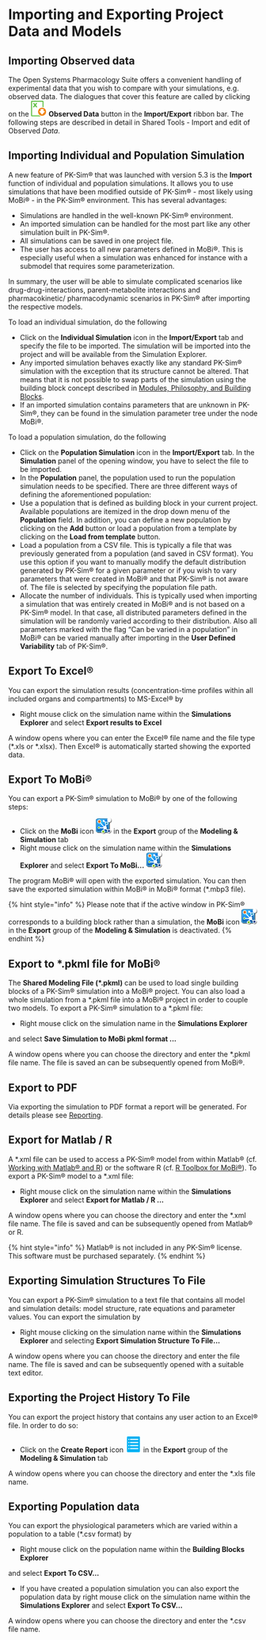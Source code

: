 # Importing and Exporting Project Data and Models

## Importing Observed data‌

The Open Systems Pharmacology Suite offers a convenient handling of experimental data that you wish to compare with your simulations, e.g. observed data. The dialogues that cover this feature are called by clicking on the ![Image](../../.gitbook/assets/observeddata-32x32.png) **Observed Data** button in the **Import/Export** ribbon bar. The following steps are described in detail in Shared Tools - Import and edit of Observed _Data_.

## Importing Individual and Population Simulation‌

A new feature of PK-Sim® that was launched with version 5.3 is the **Import** function of individual and population simulations. It allows you to use simulations that have been modified outside of PK-Sim® - most likely using MoBi® - in the PK-Sim® environment. This has several advantages:

* Simulations are handled in the well-known PK-Sim® environment.
* An imported simulation can be handled for the most part like any other simulation built in PK-Sim®.
* All simulations can be saved in one project file.
* The user has access to all new parameters defined in MoBi®. This is especially useful when a simulation was enhanced for instance with a submodel that requires some parameterization.

In summary, the user will be able to simulate complicated scenarios like drug-drug-interactions, parent-metabolite interactions and pharmacokinetic/ pharmacodynamic scenarios in PK-Sim® after importing the respective models.

To load an individual simulation, do the following

* Click on the **Individual Simulation** icon in the **Import/Export** tab and specify the file to be imported. The simulation will be imported into the project and will be available from the Simulation Explorer.
* Any imported simulation behaves exactly like any standard PK-Sim® simulation with the exception that its structure cannot be altered. That means that it is not possible to swap parts of the simulation using the building block concept described in [Modules, Philosophy, and Building Blocks](https://github.com/Open-Systems-Pharmacology/docs/tree/a820f0eb9df93e90113eeafef7c4d01137a680d7/part-2/odules-philsophy-building-blocks.md).
* If an imported simulation contains parameters that are unknown in PK-Sim®, they can be found in the simulation parameter tree under the node MoBi®.

To load a population simulation, do the following

* Click on the **Population Simulation** icon in the **Import/Export** tab. In the **Simulation** panel of the opening window, you have to select the file to be imported.
* In the **Population** panel, the population used to run the population simulation needs to be specified. There are three different ways of defining the aforementioned population:
* Use a population that is defined as building block in your current project. Available populations are itemized in the drop down menu of the **Population** field. In addition, you can define a new population by clicking on the **Add** button or load a population from a template by clicking on the **Load from template** button.
* Load a population from a CSV file. This is typically a file that was previously generated from a population \(and saved in CSV format\). You use this option if you want to manually modify the default distribution generated by PK-Sim® for a given parameter or if you wish to vary parameters that were created in MoBi® and that PK-Sim® is not aware of. The file is selected by specifying the population file path.
* Allocate the number of individuals. This is typically used when importing a simulation that was entirely created in MoBi® and is not based on a PK-Sim® model. In that case, all distributed parameters defined in the simulation will be randomly varied according to their distribution. Also all parameters marked with the flag “Can be varied in a population” in MoBi® can be varied manually after importing in the **User Defined Variability** tab of PK-Sim®.

## Export To Excel®‌

You can export the simulation results \(concentration-time profiles within all included organs and compartments\) to MS-Excel® by

* Right mouse click on the simulation name within the **Simulations Explorer** and select **Export results to Excel**

A window opens where you can enter the Excel® file name and the file type \(\*.xls or \*.xlsx\). Then Excel® is automatically started showing the exported data.

## Export To MoBi®‌

You can export a PK-Sim® simulation to MoBi® by one of the following steps:

* Click on the **MoBi** icon ![Image](../../.gitbook/assets/mobi.png) in the **Export** group of the **Modeling & Simulation** tab
* Right mouse click on the simulation name within the **Simulations Explorer** and select **Export To MoBi...** ![Image](../../.gitbook/assets/mobi.png)

The program MoBi® will open with the exported simulation. You can then save the exported simulation within MoBi® in MoBi® format \(\*.mbp3 file\).

{% hint style="info" %}
Please note that if the active window in PK-Sim® corresponds to a building block rather than a simulation, the **MoBi** icon ![Image](../../.gitbook/assets/mobi.png) in the **Export** group of the **Modeling & Simulation** is deactivated.
{% endhint %}

## Export to \*.pkml file for MoBi®‌

The **Shared Modeling File \(\*.pkml\)** can be used to load single building blocks of a PK-Sim® simulation into a MoBi® project. You can also load a whole simulation from a \*.pkml file into a MoBi® project in order to couple two models. To export a PK-Sim® simulation to a \*.pkml file:

* Right mouse click on the simulation name in the **Simulations Explorer**

and select **Save Simulation to MoBi pkml format ...**

A window opens where you can choose the directory and enter the \*.pkml file name. The file is saved an can be subsequently opened from MoBi®.

## Export to PDF‌

Via exporting the simulation to PDF format a report will be generated. For details please see [Reporting](../../shared-tools-and-example-workflows/reporting.md).

## Export for Matlab / R‌

A \*.xml file can be used to access a PK-Sim® model from within Matlab® \(cf. [Working with Matlab® and R](../../working-with-matlab-r-and-r/r-introduction.md)\) or the software R \(cf. [R Toolbox for MoBi®](../../working-with-matlab-r-and-r/r-introduction.md)\). To export a PK-Sim® model to a \*.xml file:

* Right mouse click on the simulation name within the **Simulations Explorer** and select **Export for Matlab / R ...**

A window opens where you can choose the directory and enter the \*.xml file name. The file is saved and can be subsequently opened from Matlab® or R.

{% hint style="info" %}
Matlab® is not included in any PK-Sim® license. This software must be purchased separately.
{% endhint %}

## Exporting Simulation Structures To File‌

You can export a PK-Sim® simulation to a text file that contains all model and simulation details: model structure, rate equations and parameter values. You can export the simulation by

* Right mouse clicking on the simulation name within the **Simulations Explorer** and selecting **Export Simulation Structure To File...**

A window opens where you can choose the directory and enter the file name. The file is saved and can be subsequently opened with a suitable text editor.

## Exporting the Project History To File‌

You can export the project history that contains any user action to an Excel® file. In order to do so:

* Click on the **Create Report** icon ![Image](../../.gitbook/assets/history-32x32.png) in the **Export** group of the **Modeling & Simulation** tab

A window opens where you can choose the directory and enter the \*.xls file name.

## Exporting Population data‌

You can export the physiological parameters which are varied within a population to a table \(\*.csv format\) by

* Right mouse click on the population name within the **Building Blocks Explorer**

and select **Export To CSV...**

* If you have created a population simulation you can also export the population data by right mouse click on the simulation name within the **Simulations Explorer** and select **Export To CSV...**

A window opens where you can choose the directory and enter the \*.csv file name.

